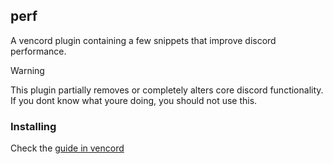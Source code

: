 ## perf

A vencord plugin containing a few snippets that improve discord performance.

> [!WARNING]
> This plugin partially removes or completely alters core discord functionality. If you dont know what youre doing, you should not use this.

### Installing

Check the [guide in vencord](https://discord.com/channels/1015060230222131221/1257038407503446176/1257038407503446176)
